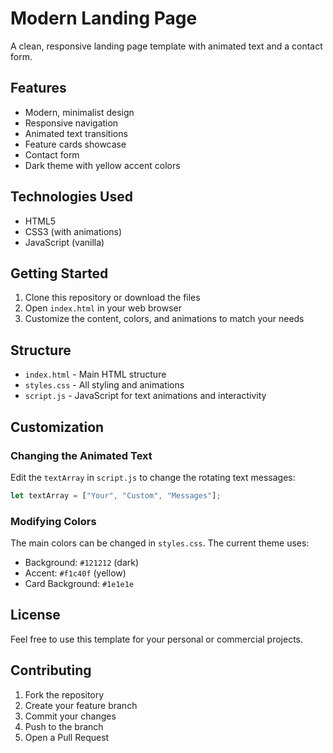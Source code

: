 # Modern Landing Page

A clean, responsive landing page template with animated text and a contact form.

## Features

- Modern, minimalist design
- Responsive navigation
- Animated text transitions
- Feature cards showcase
- Contact form
- Dark theme with yellow accent colors

## Technologies Used

- HTML5
- CSS3 (with animations)
- JavaScript (vanilla)

## Getting Started

1. Clone this repository or download the files
2. Open `index.html` in your web browser
3. Customize the content, colors, and animations to match your needs

## Structure

- `index.html` - Main HTML structure
- `styles.css` - All styling and animations
- `script.js` - JavaScript for text animations and interactivity

## Customization

### Changing the Animated Text

Edit the `textArray` in `script.js` to change the rotating text messages:

```javascript
let textArray = ["Your", "Custom", "Messages"];
```

### Modifying Colors

The main colors can be changed in `styles.css`. The current theme uses:
- Background: `#121212` (dark)
- Accent: `#f1c40f` (yellow)
- Card Background: `#1e1e1e`

## License

Feel free to use this template for your personal or commercial projects.

## Contributing

1. Fork the repository
2. Create your feature branch
3. Commit your changes
4. Push to the branch
5. Open a Pull Request